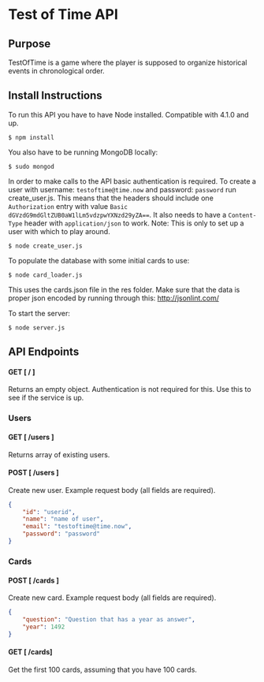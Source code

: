 # Test of Time API

## Purpose

TestOfTime is a game where the player is supposed to organize historical events in chronological order.

## Install Instructions

To run this API you have to have Node installed. Compatible with 4.1.0 and up.

	$ npm install

You also have to be running MongoDB locally:
	
	$ sudo mongod

In order to make calls to the API basic authentication is required. To create a user with username: `testoftime@time.now` and password: `password` run create_user.js. This means that the headers should include one `Authorization` entry with value `Basic dGVzdG9mdGltZUB0aW1lLm5vdzpwYXNzd29yZA==`. It also needs to have a `Content-Type` header with `application/json` to work. Note: This is only to set up a user with which to play around.
	
	$ node create_user.js

To populate the database with some initial cards to use:

	$ node card_loader.js

This uses the cards.json file in the res folder. Make sure that the data is proper json encoded by running through this: http://jsonlint.com/ 

To start the server:

	$ node server.js


## API Endpoints
#### GET  [ / ]
Returns an empty object. Authentication is not required for this. Use this to see if the service is up.

### Users
#### GET  [ /users ]
Returns array of existing users.

#### POST [ /users ]
Create new user. Example request body (all fields are required).

```json 
{
	"id": "userid",
	"name": "name of user",
	"email": "testoftime@time.now",
	"password": "password"
}
```
### Cards
#### POST [ /cards ]
Create new card. Example request body (all fields are required).

```json 
{
	"question": "Question that has a year as answer",
	"year": 1492
}
```

#### GET  [ /cards]
Get the first 100 cards, assuming that you have 100 cards.

